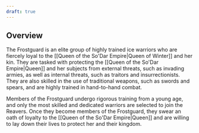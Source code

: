 ```yaml
---
draft: true
---
```


## Overview
The Frostguard is an elite group of highly trained ice warriors who are fiercely loyal to the [[Queen of the So'Dar Empire|Queen of Winter]] and her kin. They are tasked with protecting the [[Queen of the So'Dar Empire|Queen]] and her subjects from external threats, such as invading armies, as well as internal threats, such as traitors and insurrectionists. They are also skilled in the use of traditional weapons, such as swords and spears, and are highly trained in hand-to-hand combat.

Members of the Frostguard undergo rigorous training from a young age, and only the most skilled and dedicated warriors are selected to join the Reavers. Once they become members of the Frostguard, they swear an oath of loyalty to the [[Queen of the So'Dar Empire|Queen]] and are willing to lay down their lives to protect her and their kingdom.